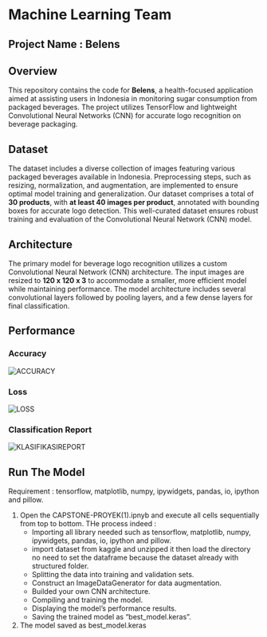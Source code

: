 # Machine Learning Team 

## Project Name : Belens 

## Overview
This repository contains the code for **Belens**, a health-focused application aimed at assisting users in Indonesia in monitoring sugar consumption from packaged beverages. The project utilizes TensorFlow and lightweight Convolutional Neural Networks (CNN) for accurate logo recognition on beverage packaging.

## Dataset
The dataset includes a diverse collection of images featuring various packaged beverages available in Indonesia. Preprocessing steps, such as resizing, normalization, and augmentation, are implemented to ensure optimal model training and generalization.
Our dataset comprises a total of **30 products**, with **at least 40 images per product**, annotated with bounding boxes for accurate logo detection. This well-curated dataset ensures robust training and evaluation of the Convolutional Neural Network (CNN) model.

## Architecture
The primary model for beverage logo recognition utilizes a custom Convolutional Neural Network (CNN) architecture. The input images are resized to **120 x 120 x 3** to accommodate a smaller, more efficient model while maintaining performance. The model architecture includes several convolutional layers followed by pooling layers, and a few dense layers for final classification.

## Performance

### Accuracy
![ACCURACY](https://github.com/user-attachments/assets/33d486f1-2cc9-40f0-8b3b-d8d61014cef4)

### Loss
![LOSS](https://github.com/user-attachments/assets/ac0b9895-e17d-4b40-9c1f-d6cd146630d5)

### Classification Report
![KLASIFIKASIREPORT](https://github.com/user-attachments/assets/b3685d6d-3e05-4201-8567-e8f2b9f16d74)

## Run The Model

Requirement  : tensorflow, matplotlib, numpy, ipywidgets, pandas, io, ipython and pillow.

1. Open the CAPSTONE-PROYEK(1).ipnyb and execute all cells sequentially from top to bottom. THe process  indeed :
   - Importing all library needed such as tensorflow, matplotlib, numpy, ipywidgets, pandas, io, ipython and pillow.
   - import dataset from kaggle and unzipped it then load the directory no need to set the dataframe because the dataset already with structured folder.
   - Splitting the data into training and validation sets.
   - Construct an ImageDataGenerator for data augmentation.
   - Builded your own CNN architecture.
   - Compiling and training the model.
   - Displaying the model’s performance results.
   - Saving the trained model as “best_model.keras”.
2. The model saved as best_model.keras
   
